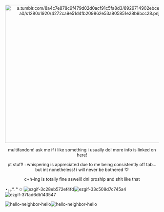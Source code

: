 
<p align="center">
<img width="552" height="452" alt="a.tumblr.com/8a4c7e878c9f479d02d0acf91c5fa8d3/8929714902ebce43-a0/s1280x1920/4272ca9e51d4fb209862e53a805851e28b9bcc28.pnj" src="https://github.com/user-attachments/assets/75316748-a3dc-4181-945e-c08dae012123"/>
</p>

<p align="center">
multifandom! ask me if i like something i usually do! more info is linked on here!

<p align="center">
pt stuff! : whispering is appreciated due to me being consistently off tab... but int nonetheless! i will never be bothered ♡

<p align="center">
c+h-ing is totally fine aswell! dni proship and shit like that


 ⋆｡｡°. ° ✩ ![ezgif-3c28eb572ef4fd](https://github.com/user-attachments/assets/d8eed626-0d41-4905-b038-18a1cfb43059)![ezgif-33c508d7c745a4](https://github.com/user-attachments/assets/92d4817f-c9c5-4592-9fe1-0509c0f3860f)![ezgif-37fad6db143547](https://github.com/user-attachments/assets/7b71ff09-49cb-45a9-8e49-f5286994ea01)

  

![hello-neighbor-hello](https://github.com/user-attachments/assets/9ea1d24e-6a3d-4923-ab9f-0a123df2b512)![hello-neighbor-hello](https://github.com/user-attachments/assets/8b1c3236-fbc3-4739-827d-4a01e313156a)


